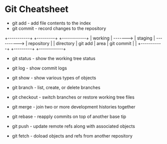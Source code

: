 Git Cheatsheet
==============

- git add     - add file contents to the index
- git commit  - record changes to the repository

 +-----------+          +---------+             +------------+
 |  working  | -------> | staging | ----------> | repository |
 | directory | git add  |  area   | git commit  |            |
 +-----------+          +---------+             +------------+

- git status  - show the working tree status
- git log     - show commit logs
- git show    - show various types of objects

- git branch   - list, create, or delete branches
- git checkout - switch branches or restore working tree files
- git merge    - join two or more development histories together
- git rebase   - reapply commits on top of another base tip

- git push    - update remote refs along with associated objects
- git fetch   - doload objects and refs from another repository

